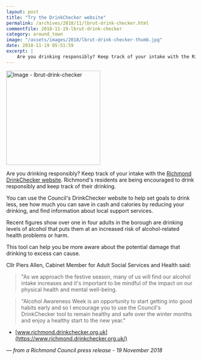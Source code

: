 ```yaml
---
layout: post
title: "Try the DrinkChecker website"
permalink: /archives/2018/11/lbrut-drink-checker.html
commentfile: 2018-11-19-lbrut-drink-checker
category: around_town
image: "/assets/images/2018/lbrut-drink-checker-thumb.jpg"
date: 2018-11-19 05:51:59
excerpt: |
    Are you drinking responsibly? Keep track of your intake with the Richmond DrinkChecker website. Richmond's residents are being encouraged to drink responsibly and keep track of their drinking.
---
```


<a href="/assets/images/2018/lbrut-drink-checker.jpg" title="Click for a larger image"><img src="/assets/images/2018/lbrut-drink-checker-thumb.jpg" width="250" alt="Image - lbrut-drink-checker"  class="photo right"/></a>

Are you drinking responsibly? Keep track of your intake with the [Richmond DrinkChecker website](https://www.richmond.drinkchecker.org.uk/). Richmond's residents are being encouraged to drink responsibly and keep track of their drinking.

You can use the Council's DrinkChecker website to help set goals to drink less, see how much you can save in cash and calories by reducing your drinking, and find information about local support services.

Recent figures show over one in four adults in the borough are drinking levels of alcohol that puts them at an increased risk of alcohol-related health problems or harm.

This tool can help you be more aware about the potential damage that drinking to excess can cause.

Cllr Piers Allen, Cabinet Member for Adult Social Services and Health said:

> "As we approach the festive season, many of us will find our alcohol intake increases and it's important to be mindful of the impact on our physical health and mental well-being.


> "Alcohol Awareness Week is an opportunity to start getting into good habits early and so I encourage you to use the Council's DrinkChecker tool to remain healthy and safe over the winter months and enjoy a healthy start to the new year."

* [www.richmond.drinkchecker.org.uk](https://www.richmond.drinkchecker.org.uk/)

<cite>&mdash; from a Richmond Council press release - 19 November 2018</cite>
